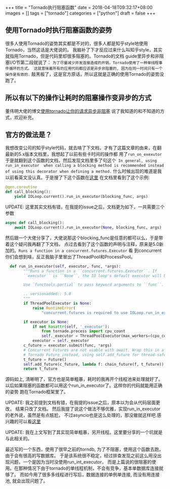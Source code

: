 +++
title = "Tornado执行阻塞函数"
date = 2018-04-18T09:32:17+08:00
images = []
tags = ["tornado"]
categories = ["python"]
draft = false
+++

## 使用Tornado时执行阻塞函数的姿势
很多人使用Tornado的姿势其实都是不对的，很多人都是知乎style地使用Tornado，当然这话是大佬说的。
我脑补了下才反应过来什么叫知乎style，其实就指用Tornado，但是代码里却很多阻塞的。Tornado的文档
guide里异步和非阻塞I/O节第二段就说了：
`为了尽量减少并发连接造成的开销，Tornado使用了一种单线程事件循环的方式。
这就意味着所有的应用代码都应该是异步非阻塞的, 因为在同一时间只有一个操作是有效的.`
敲黑板了，这是官方原话，所以这就是正确的使用Tornado的姿势没跑了。
## 所以有以下的操作让耗时的阻塞操作变异步的方式
董伟明大佬的博文[使用tornado让你的请求异步非阻塞](http://www.dongwm.com/archives/shi-yong-tornadorang-ni-de-qing-qiu-yi-bu-fei-zu-sai/)
说了我知道的和不知道的方式，欢迎补充。
## 官方的做法是？
我想改变公司的知乎style代码，就去啃了下文档，才有了这篇文章的由来，在翻最新的5.x版本文档里，我想起了以前有些卡时间的操作都
用了`run_on_exexutor`于是就翻到这个函数的文档，然后发现文档里多了句这个` In general, using run_in_executor 
when calling a blocking method is recommended instead of using this decorator when defining a method.`
什么时候出现的难道是我以前看英文没认真。于是搜了下这个函数在[这里](http://www.tornadoweb.org/en/stable/guide/coroutines.html#calling-blocking-functions)
在文档里看到了这个示例:

```python
@gen.coroutine
def call_blocking():
    yield IOLoop.current().run_in_executor(blocking_func, args)
```

UPDATE: 这里其实文档有错，在我提的issue之后，文档更为如下，一共需要三个参数
```python
async def call_blocking():
    await IOLoop.current().run_in_executor(None, blocking_func, args)
```
然后跟一个大佬分享了，大佬说那这个blocking_func是任意的都可以么，于是带着这个疑问我再翻了下文档，
点过去看到了这个函数的声明与注释，原来是5.0新加的。`Runs a function in a concurrent.futures.Executor` 看
到concurrent你们会想到啥，反正我脑子里冒出了ThreadPool和ProcessPool。
```python
  def run_in_executor(self, executor, func, *args):
        """Runs a function in a ``concurrent.futures.Executor``. If
        ``executor`` is ``None``, the IO loop's default executor will be used.

        Use `functools.partial` to pass keyword arguments to ``func``.

        .. versionadded:: 5.0
        """
        if ThreadPoolExecutor is None:
            raise RuntimeError(
                "concurrent.futures is required to use IOLoop.run_in_executor")

        if executor is None:
            if not hasattr(self, '_executor'):
                from tornado.process import cpu_count
                self._executor = ThreadPoolExecutor(max_workers=(cpu_count() * 5))
            executor = self._executor
        c_future = executor.submit(func, *args)
        # Concurrent Futures are not usable with await. Wrap this in a
        # Tornado Future instead, using self.add_future for thread-safety.
        t_future = Future()
        self.add_future(c_future, lambda f: chain_future(f, t_future))
        return t_future
```
源码如上, 清晰明了，官方也是简单粗暴，耗时的我再开个线程池来处理就好了。
以后如果阻塞的函数都可以用这个run_in_executor了。这样你的代码就能用正确的姿势
跑在Tornado框架里了。



UPDATE: 我之前提到文档有错，在我提的issue之后，原本以为会从代码层面更改，
结果只改了文档。
然后我提了说这个做法不够优雅，实现run_in_executor的老外说，虽然是有点尴尬，
不过asyncio也是这么处理的，那没辙就这样吧.感兴趣的可以看[这里](https://github.com/tornadoweb/tornado/issues/2493)

UPDATE: 我在上文写到了其实现简单粗暴，另开线程。这里要分享的一个坑就是与此相关的。

最近写的一个东西，使用了很早之前的torndb, 为了不阻塞，使用这个函数去跑，由于会有很高的写数据库。
于是该系统很不稳定，经过排查发现之前这么用没出现问题，一个是因为当时没使用run_int_executor，
而是上篇说的很阻塞的使用。在那种情况下由于tornado的单线程机制，不会有竞争，基本单数据库连接就够了。
而如今用了很多多线程进行写后，数据连接的单例单连接, 而没有用连接池, 就会出现问题了。


